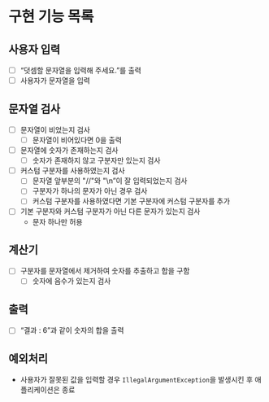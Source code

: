 # 구현 기능 목록

## 사용자 입력

- [ ]  “덧셈할 문자열을 입력해 주세요.”를 출력
- [ ]  사용자가 문자열을 입력

## 문자열 검사

- [ ]  문자열이 비었는지 검사
    - [ ]  문자열이 비어있다면 0을 출력
- [ ]  문자열에 숫자가 존재하는지 검사
    - [ ]  숫자가 존재하지 않고 구분자만 있는지 검사
- [ ]  커스텀 구분자를 사용하였는지 검사
    - [ ]  문자열 앞부분의 "//"와 "\n”이 잘 입력되었는지 검사
    - [ ]  구분자가 하나의 문자가 아닌 경우 검사
    - [ ]  커스텀 구분자를 사용하였다면 기본 구분자에 커스텀 구분자를 추가
- [ ]  기본 구분자와 커스텀 구분자가 아닌 다른 문자가 있는지 검사
    - 문자 하나만 허용

## 계산기

- [ ]  구분자를 문자열에서 제거하여 숫자를 추출하고 합을 구함
    - [ ]  숫자에 음수가 있는지 검사
  
## 출력

- [ ]  “결과 : 6”과 같이 숫자의 합을 출력

## 예외처리

- 사용자가 잘못된 값을 입력할 경우 `IllegalArgumentException`을 발생시킨 후 애플리케이션은 종료
